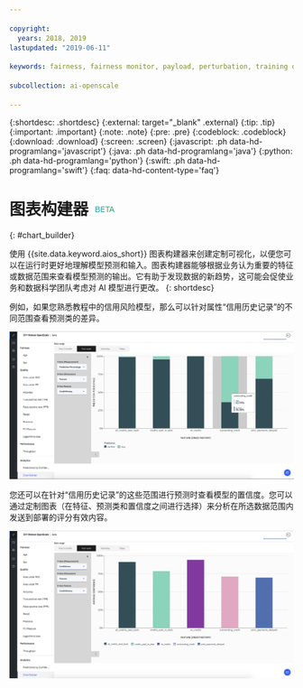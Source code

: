 ```yaml
---

copyright:
  years: 2018, 2019
lastupdated: "2019-06-11"

keywords: fairness, fairness monitor, payload, perturbation, training data, debiased

subcollection: ai-openscale

---
```


{:shortdesc: .shortdesc}
{:external: target="_blank" .external}
{:tip: .tip}
{:important: .important}
{:note: .note}
{:pre: .pre}
{:codeblock: .codeblock}
{:download: .download}
{:screen: .screen}
{:javascript: .ph data-hd-programlang='javascript'}
{:java: .ph data-hd-programlang='java'}
{:python: .ph data-hd-programlang='python'}
{:swift: .ph data-hd-programlang='swift'}
{:faq: data-hd-content-type='faq'}

# 图表构建器 ![beta 标记](images/beta.png)
{: #chart_builder}

使用 {{site.data.keyword.aios_short}} 图表构建器来创建定制可视化，以便您可以在运行时更好地理解模型预测和输入。图表构建器能够根据业务认为重要的特征或数据范围来查看模型预测的输出。它有助于发现数据的新趋势，这可能会促使业务和数据科学团队考虑对 AI 模型进行更改。
{: shortdesc}

例如，如果您熟悉教程中的信用风险模型，那么可以针对属性“信用历史记录”的不同范围查看预测类的差异。 

   ![此图表按特征年龄显示性别的特征预测](images/by_custom_chart.png)
      
   您还可以在针对“信用历史记录”的这些范围进行预测时查看模型的置信度。您可以通过定制图表（在特征、预测类和置信度之间进行选择）来分析在所选数据范围内发送到部署的评分有效内容。

   ![此图表按特征年龄显示性别的特征预测](images/by_custom_chart002.png)
   
